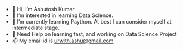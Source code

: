 - 👋 Hi, I’m Ashutosh Kumar
- 👀 I’m interested in learning Data Science.
- 🌱 I’m currently learning Paython. At best I can consider myself at intermediate stage.
- 💞️ Need Help on learning fast, and working on Data Science Project
- 📫 My email id is urwith.ashu@gmail.com

<!---
ashu20212/ashu20212 is a ✨ special ✨ repository because its `README.md` (this file) appears on your GitHub profile.
You can click the Preview link to take a look at your changes.
--->
